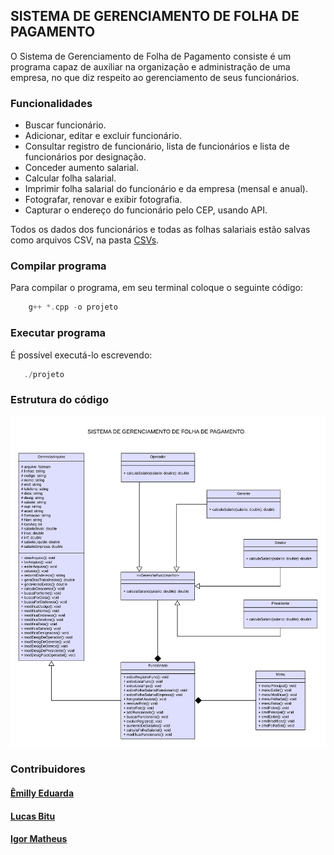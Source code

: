 ## SISTEMA DE GERENCIAMENTO DE FOLHA DE PAGAMENTO

O Sistema de Gerenciamento de Folha de Pagamento consiste é um programa capaz de 
auxiliar na organização e administração de uma empresa, no que diz respeito ao gerenciamento de seus funcionários.

### Funcionalidades
- Buscar funcionário.
- Adicionar, editar e excluir funcionário.
- Consultar registro de funcionário, lista de funcionários e lista de funcionários por designação.
- Conceder aumento salarial.
- Calcular folha salarial.
- Imprimir folha salarial do funcionário e da empresa (mensal e anual).
- Fotografar, renovar e exibir fotografia.
- Capturar o endereço do funcionário pelo CEP, usando API.


Todos os dados dos funcionários e todas as folhas salariais estão salvas como arquivos CSV, na pasta <a href="/csv">CSVs</a>.

### Compilar programa

Para compilar o programa, em seu terminal coloque o seguinte código:

```c++
    g++ *.cpp -o projeto
```

### Executar programa

É possível executá-lo escrevendo:

```c++
   ./projeto
```

### Estrutura do código

<img src="/assets/uml.png" alt="uml"/>


### Contribuidores

#### <a href="https://github.com/emillyedu">Êmilly Eduarda</a>

#### <a href="https://github.com/LucasBitu">Lucas Bitu</a>

#### <a href="https://github.com/Igor-Matheus">Igor Matheus</a>


